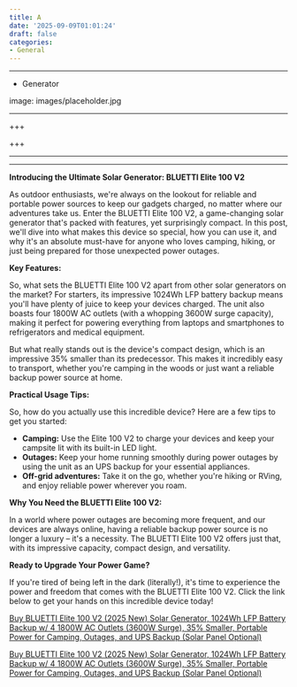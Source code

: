 ```yaml
---
title: A
date: '2025-09-09T01:01:24'
draft: false
categories:
- General
---
```


---

- Generator

image: images/placeholder.jpg

---

+++






+++





---



---
**Introducing the Ultimate Solar Generator: BLUETTI Elite 100 V2**

As outdoor enthusiasts, we're always on the lookout for reliable and portable power sources to keep our gadgets charged, no matter where our adventures take us. Enter the BLUETTI Elite 100 V2, a game-changing solar generator that's packed with features, yet surprisingly compact. In this post, we'll dive into what makes this device so special, how you can use it, and why it's an absolute must-have for anyone who loves camping, hiking, or just being prepared for those unexpected power outages.

**Key Features:**

So, what sets the BLUETTI Elite 100 V2 apart from other solar generators on the market? For starters, its impressive 1024Wh LFP battery backup means you'll have plenty of juice to keep your devices charged. The unit also boasts four 1800W AC outlets (with a whopping 3600W surge capacity), making it perfect for powering everything from laptops and smartphones to refrigerators and medical equipment.

But what really stands out is the device's compact design, which is an impressive 35% smaller than its predecessor. This makes it incredibly easy to transport, whether you're camping in the woods or just want a reliable backup power source at home.

**Practical Usage Tips:**

So, how do you actually use this incredible device? Here are a few tips to get you started:

* **Camping:** Use the Elite 100 V2 to charge your devices and keep your campsite lit with its built-in LED light.
* **Outages:** Keep your home running smoothly during power outages by using the unit as an UPS backup for your essential appliances.
* **Off-grid adventures:** Take it on the go, whether you're hiking or RVing, and enjoy reliable power wherever you roam.

**Why You Need the BLUETTI Elite 100 V2:**

In a world where power outages are becoming more frequent, and our devices are always online, having a reliable backup power source is no longer a luxury – it's a necessity. The BLUETTI Elite 100 V2 offers just that, with its impressive capacity, compact design, and versatility.

**Ready to Upgrade Your Power Game?**

If you're tired of being left in the dark (literally!), it's time to experience the power and freedom that comes with the BLUETTI Elite 100 V2. Click the link below to get your hands on this incredible device today!

[Buy BLUETTI Elite 100 V2 (2025 New) Solar Generator, 1024Wh LFP Battery Backup w/ 4 1800W AC Outlets (3600W Surge), 35% Smaller, Portable Power for Camping, Outages, and UPS Backup (Solar Panel Optional)](https://www.amazon.com/BLUETTI-Elite-100-V2-Generator/dp/B0F42CSQWG/)

[Buy BLUETTI Elite 100 V2 (2025 New) Solar Generator, 1024Wh LFP Battery Backup w/ 4 1800W AC Outlets (3600W Surge), 35% Smaller, Portable Power for Camping, Outages, and UPS Backup (Solar Panel Optional)](https://www.amazon.com/BLUETTI-Elite-100-V2-Generator/dp/B0F42CSQWG/)